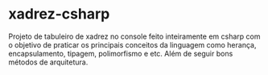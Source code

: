 # xadrez-csharp

Projeto de tabuleiro de xadrez no console feito inteiramente em csharp com o objetivo de praticar os principais
conceitos da linguagem como herança, encapsulamento, tipagem, polimorfismo e etc. Além de seguir bons métodos de 
arquitetura.
